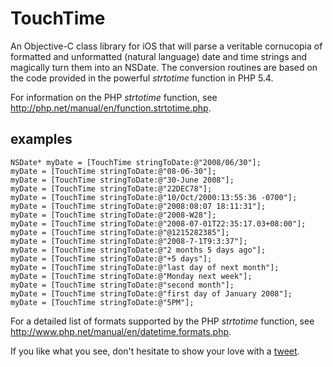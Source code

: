 # TouchTime

An Objective-C class library for iOS that will parse a veritable cornucopia of formatted and unformatted (natural language) date and time strings and magically turn them into an NSDate. The conversion routines are based on the code provided in the powerful _strtotime_ function in PHP 5.4.

For information on the PHP _strtotime_ function, see http://php.net/manual/en/function.strtotime.php.

## examples

    NSDate* myDate = [TouchTime stringToDate:@"2008/06/30"];
    myDate = [TouchTime stringToDate:@"08-06-30"];
    myDate = [TouchTime stringToDate:@"30-June 2008"];
    myDate = [TouchTime stringToDate:@"22DEC78"];
    myDate = [TouchTime stringToDate:@"10/Oct/2000:13:55:36 -0700"];
    myDate = [TouchTime stringToDate:@"2008:08:07 18:11:31"];
    myDate = [TouchTime stringToDate:@"2008-W28"];
    myDate = [TouchTime stringToDate:@"2008-07-01T22:35:17.03+08:00"];
    myDate = [TouchTime stringToDate:@"@1215282385"];
    myDate = [TouchTime stringToDate:@"2008-7-1T9:3:37"];
    myDate = [TouchTime stringToDate:@"2 months 5 days ago"];
    myDate = [TouchTime stringToDate:@"+5 days"];
    myDate = [TouchTime stringToDate:@"last day of next month"];
    myDate = [TouchTime stringToDate:@"Monday next week"];
    myDate = [TouchTime stringToDate:@"second month"];
    myDate = [TouchTime stringToDate:@"first day of January 2008"];
    myDate = [TouchTime stringToDate:@"5PM"];

For a detailed list of formats supported by the PHP _strtotime_ function, see http://www.php.net/manual/en/datetime.formats.php.

If you like what you see, don't hesitate to show your love with a [tweet](https://twitter.com/jimheising).
